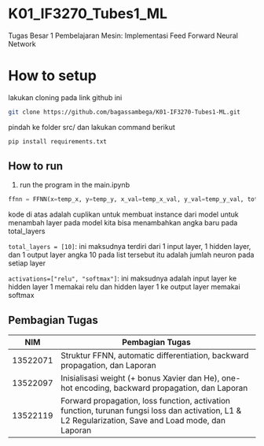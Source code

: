 # K01_IF3270_Tubes1_ML
Tugas Besar 1 Pembelajaran Mesin: Implementasi Feed Forward Neural Network

# How to setup
lakukan cloning pada link github ini 
```bash
git clone https://github.com/bagassambega/K01-IF3270-Tubes1-ML.git
```
pindah ke folder src/ dan lakukan command berikut
```bash
pip install requirements.txt
```
## How to run 
1. run the program in the main.ipynb

```python
ffnn = FFNN(x=temp_x, y=temp_y, x_val=temp_x_val, y_val=temp_y_val, total_layers=[10], loss_function="mse", weight_method="xavier", learning_rate=0.01, activations=["relu", "softmax"], verbose=True, epochs=3, seed=42)
```
kode di atas adalah cuplikan untuk membuat instance dari model 
untuk menambah layer pada model kita bisa menambahkan angka baru pada total_layers 

`total_layers = [10]`: ini maksudnya terdiri dari 1 input layer, 1 hidden layer, dan 1 output layer angka 10 pada list tersebut itu adalah jumlah neuron pada setiap layer

`activations=["relu", "softmax"]`: ini maksudnya adalah input layer ke hidden layer 1 memakai relu dan hidden layer 1 ke output layer memakai softmax





## Pembagian Tugas 
| NIM          | Pembagian Tugas      | 
|---------------|---------------|
| 13522071        |  Struktur FFNN, automatic differentiation, backward propagation, dan Laporan    | 
| 13522097        |  Inisialisasi weight (+ bonus Xavier dan He), one-hot encoding, backward propagation, dan Laporan   | 
| 13522119        |  Forward propagation, loss function, activation function, turunan fungsi loss dan activation,  L1 & L2 Regularization, Save and Load mode, dan Laporan  | 
